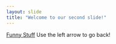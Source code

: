 ```yaml
---
layout: slide
title: "Welcome to our second slide!"
---
```

[Funny Stuff](https://www.cience.com/hs-fs/hubfs/cience-blog-content/sales-memes/sales_meme_image_9.png?width=1490&name=sales_meme_image_9.png)
Use the left arrow to go back!
